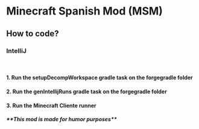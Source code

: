 <h1>Minecraft Spanish Mod (MSM)</h1>
<h2>How to code?</h2>
<h3>IntelliJ</h3>
<br>
<h4>1. Run the setupDecompWorkspace gradle task on the forgegradle folder</h4>
<h4>2. Run the genIntellijRuns gradle task on the forgegradle folder</h4>
<h4>3. Run the Minecraft Cliente runner</h4>

<h5>**This mod is made for humor purposes**</h5>
